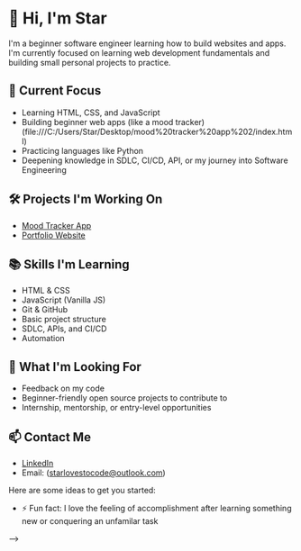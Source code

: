 # 👋 Hi, I'm Star

I'm a beginner software engineer learning how to build websites and apps. I'm currently focused on learning web development fundamentals and building small personal projects to practice.

## 🌱 Current Focus
- Learning HTML, CSS, and JavaScript
- Building beginner web apps (like a mood tracker) (file:///C:/Users/Star/Desktop/mood%20tracker%20app%202/index.html)
- Practicing languages like Python
- Deepening knowledge in  SDLC, CI/CD, API, or my journey into Software Engineering

## 🛠 Projects I'm Working On
- [Mood Tracker App](https://github.com/yourusername/mood-tracker-app)
- [Portfolio Website](https://github.com/yourusername/portfolio-site)

## 📚 Skills I'm Learning
- HTML & CSS
- JavaScript (Vanilla JS)
- Git & GitHub
- Basic project structure
- SDLC, APIs, and CI/CD
- Automation

## 💬 What I'm Looking For
- Feedback on my code
- Beginner-friendly open source projects to contribute to
- Internship, mentorship, or entry-level opportunities

## 📫 Contact Me
- [LinkedIn](www.linkedin.com/in/starmayers)
- Email: (starlovestocode@outlook.com)

  
Here are some ideas to get you started:

- ⚡ Fun fact: I love the feeling of accomplishment after learning something new or conquering an unfamilar task
  
-->
